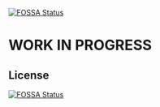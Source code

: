 [![FOSSA Status](https://app.fossa.com/api/projects/git%2Bgithub.com%2FSlavyanDesu%2Fmoe-api.svg?type=shield)](https://app.fossa.com/projects/git%2Bgithub.com%2FSlavyanDesu%2Fmoe-api?ref=badge_shield)

# WORK IN PROGRESS

## License
[![FOSSA Status](https://app.fossa.com/api/projects/git%2Bgithub.com%2FSlavyanDesu%2Fmoe-api.svg?type=large)](https://app.fossa.com/projects/git%2Bgithub.com%2FSlavyanDesu%2Fmoe-api?ref=badge_large)